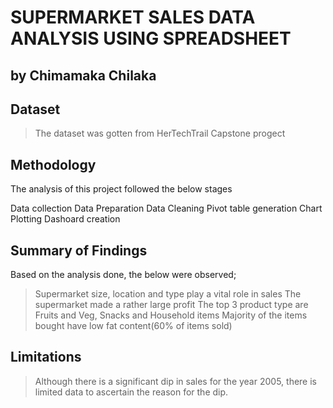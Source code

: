 # SUPERMARKET SALES DATA ANALYSIS USING SPREADSHEET
## by Chimamaka Chilaka


## Dataset

> The dataset was gotten from HerTechTrail Capstone progect



## Methodology
The analysis of this project followed the below stages 

Data collection
Data Preparation
Data Cleaning
Pivot table generation
Chart Plotting
Dashoard creation

## Summary of Findings
Based on the analysis done, the below were observed;

> Supermarket size, location and type play a vital role in sales
> The supermarket made a rather large profit
> The top 3 product type are Fruits and Veg, Snacks and Household items
> Majority of the items bought have low fat content(60% of items sold)


## Limitations

> Although there is a significant dip in sales for the year 2005, there is limited data to ascertain the reason for the dip.